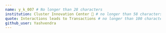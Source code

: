 ```yaml
---
name: y_k_007 # No longer than 28 characters
institution: Cluster Innovation Center 🚩 # no longer than 58 characters
quote: Interactions leads to Transactions # no longer than 100 characters, avoid using quotes(") to guarantee the format remains the same.
github_user: Yashvendra
---
```

